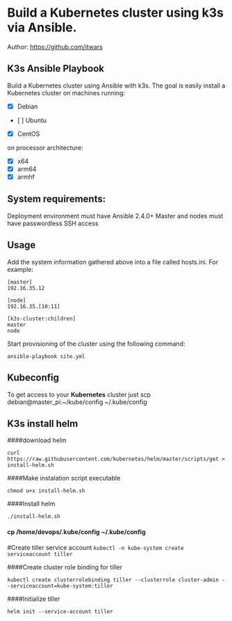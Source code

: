 # Build a Kubernetes cluster using k3s via Ansible.

Author: https://github.com/itwars

## K3s Ansible Playbook

Build a Kubernetes cluster using Ansible with k3s. The goal is easily install a Kubernetes cluster on machines running:

- [X] Debian 
- [ ] Ubuntu 
- [X] CentOS 

on processor architecture:

- [X] x64
- [X] arm64
- [X] armhf

## System requirements:

Deployment environment must have Ansible 2.4.0+
Master and nodes must have passwordless SSH access

## Usage

Add the system information gathered above into a file called hosts.ini. For example:

```
[master]
192.16.35.12

[node]
192.16.35.[10:11]

[k3s-cluster:children]
master
node
```

Start provisioning of the cluster using the following command:

```
ansible-playbook site.yml
```

## Kubeconfig

To get access to your **Kubernetes** cluster just scp debian@master_pi:~/kube/config ~/.kube/config

## K3s install helm

####download helm

```curl https://raw.githubusercontent.com/kubernetes/helm/master/scripts/get > install-helm.sh```

####Make instalation script executable

```chmod u+x install-helm.sh```

####Install helm

```./install-helm.sh```

#### cp /home/devops/.kube/config ~/.kube/config

#Create tiller service account
```kubectl -n kube-system create serviceaccount tiller```

####Create cluster role binding for tiller

```kubectl create clusterrolebinding tiller --clusterrole cluster-admin --serviceaccount=kube-system:tiller```

####Initialize tiller

```helm init --service-account tiller```


